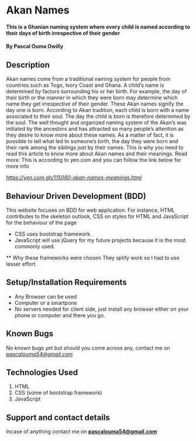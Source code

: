 # Akan Names
#### This is a Ghanian naming system where every child is named according to their days of birth irrespective of their gender
#### By **Pascal Ouma Owilly**
## Description
Akan names come from a traditional naming system for people from countries such as Togo, Ivory Coast and Ghana. A child’s name is determined by factors surrounding his or her birth. For example, the day of their birth or the manner in which they were born may determine which name they get irrespective of their gender. These Akan names signify the day one is born. According to Akan tradition, each child is born with a name associated to their soul. The day the child is born is therefore determined by the soul. The well thought and organized naming system of the Akan’s was initiated by the ancestors and has attracted so many people’s attention as they desire to know more about these names. As a matter of fact, it is possible to tell what led to someone’s birth, the day they were born and their rank among the siblings just by their names. This is why you need to read this article to know more about Akan names and their meanings. Read more: This is according to yen.com and you can follow the link below for more info

 *https://yen.com.gh/115080-akan-names-meanings.html*
 
 ## Behaviour Driven Development (BDD)
 This website focuses on BDD for web application. For instance, HTML contributes to the skeleton outlook, CSS on styles for HTML and JavaScript for the behaviour of the page

* CSS uses bootstrap framework.
* JavaScript will use jQuery for my future projects because it is the most commonly used.

** Why these frameworks were chosen
They splify work so I had to use lesser effort.

## Setup/Installation Requirements
* Any Browser can be used
* Computer or a smartpone
* No servers needed for client side, just install any browser either on your phone or computer and there you go.

## Known Bugs
No known bugs yet but should you come across any, contact me on *pascalouma54@gmail.com*
## Technologies Used
1. HTML
2. CSS (some of bootstrap framework)
3. JavaScript
## Support and contact details
Incase of anything contact me on **pascalouma54@gmail.com**
